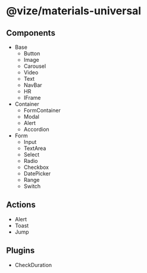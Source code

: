 # @vize/materials-universal

## Components

- Base
  - Button
  - Image
  - Carousel
  - Video
  - Text
  - NavBar
  - HR
  - IFrame
- Container
  - FormContainer
  - Modal
  - Alert
  - Accordion
- Form
  - Input
  - TextArea
  - Select
  - Radio
  - Checkbox
  - DatePicker
  - Range
  - Switch

## Actions

- Alert
- Toast
- Jump

## Plugins

- CheckDuration
